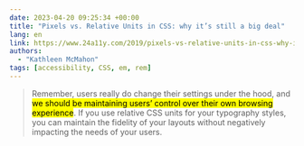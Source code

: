 ```yaml
---
date: 2023-04-20 09:25:34 +00:00
title: "Pixels vs. Relative Units in CSS: why it’s still a big deal"
lang: en
link: https://www.24a11y.com/2019/pixels-vs-relative-units-in-css-why-its-still-a-big-deal/
authors:
  - "Kathleen McMahon"
tags: [accessibility, CSS, em, rem]
---
```


> Remember, users really do change their settings under the hood, and <mark>we should be maintaining users’ control over their own browsing experience</mark>. If you use relative CSS units for your typography styles, you can maintain the fidelity of your layouts without negatively impacting the needs of your users.
